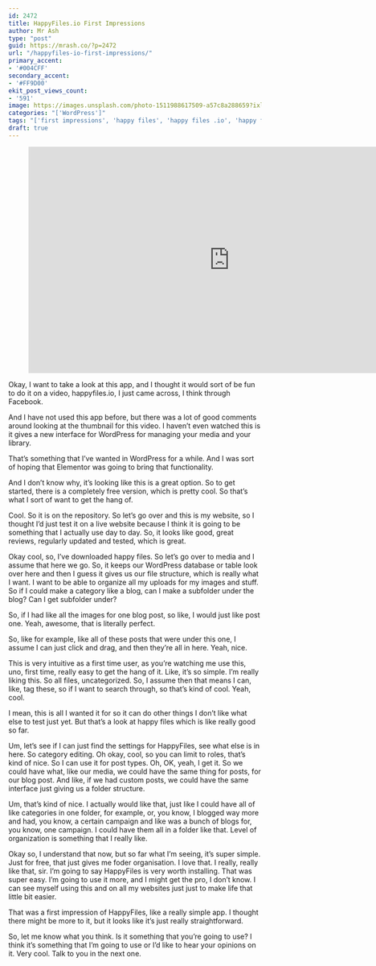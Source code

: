 ```yaml
---
id: 2472
title: HappyFiles.io First Impressions
author: Mr Ash
type: "post"
guid: https://mrash.co/?p=2472
url: "/happyfiles-io-first-impressions/"
primary_accent:
- '#004CFF'
secondary_accent:
- '#FF9D00'
ekit_post_views_count:
- '591'
image: https://images.unsplash.com/photo-1511988617509-a57c8a288659?ixlib=rb-1.2.1&ixid=eyJhcHBfaWQiOjE1MjQzMn0&fm=jpg&q=85&fit=crop&w=2560&h=1706
categories: "['WordPress']"
tags: "['first impressions', 'happy files', 'happy files .io', 'happy files first impressions', 'happy files impressions video', 'happy files plugin first impressions', 'happy files review', 'happy files wordpress plugin', 'happyfiles', 'happyfiles.io', 'happyfiles.io first impressions']"
draft: true
---
```


<figure class="wp-block-embed is-type-video is-provider-youtube wp-block-embed-youtube wp-embed-aspect-16-9 wp-has-aspect-ratio"><div class="wp-block-embed__wrapper"><iframe allow="accelerometer; autoplay; clipboard-write; encrypted-media; gyroscope; picture-in-picture" allowfullscreen="" frameborder="0" height="450" loading="lazy" src="https://www.youtube.com/embed/2CTGr6CD6RA?feature=oembed" title="HappyFiles First Impressions | Easily Organise Media Library in WordPress | Premium Plugin Review" width="800"></iframe></div></figure>Okay, I want to take a look at this app, and I thought it would sort of be fun to do it on a video, happyfiles.io, I just came across, I think through Facebook.

And I have not used this app before, but there was a lot of good comments around looking at the thumbnail for this video. I haven’t even watched this is it gives a new interface for WordPress for managing your media and your library.

That’s something that I’ve wanted in WordPress for a while. And I was sort of hoping that Elementor was going to bring that functionality.

And I don’t know why, it’s looking like this is a great option. So to get started, there is a completely free version, which is pretty cool. So that’s what I sort of want to get the hang of.

Cool. So it is on the repository. So let’s go over and this is my website, so I thought I’d just test it on a live website because I think it is going to be something that I actually use day to day. So, it looks like good, great reviews, regularly updated and tested, which is great.

Okay cool, so, I’ve downloaded happy files. So let’s go over to media and I assume that here we go. So, it keeps our WordPress database or table look over here and then I guess it gives us our file structure, which is really what I want. I want to be able to organize all my uploads for my images and stuff. So if I could make a category like a blog, can I make a subfolder under the blog? Can I get subfolder under?

So, if I had like all the images for one blog post, so like, I would just like post one. Yeah, awesome, that is literally perfect.

So, like for example, like all of these posts that were under this one, I assume I can just click and drag, and then they’re all in here. Yeah, nice.

This is very intuitive as a first time user, as you’re watching me use this, uno, first time, really easy to get the hang of it. Like, it’s so simple. I’m really liking this. So all files, uncategorized. So, I assume then that means I can, like, tag these, so if I want to search through, so that’s kind of cool. Yeah, cool.

I mean, this is all I wanted it for so it can do other things I don’t like what else to test just yet. But that’s a look at happy files which is like really good so far.

Um, let’s see if I can just find the settings for HappyFiles, see what else is in here. So category editing. Oh okay, cool, so you can limit to roles, that’s kind of nice. So I can use it for post types. Oh, OK, yeah, I get it. So we could have what, like our media, we could have the same thing for posts, for our blog post. And like, if we had custom posts, we could have the same interface just giving us a folder structure.

Um, that’s kind of nice. I actually would like that, just like I could have all of like categories in one folder, for example, or, you know, I blogged way more and had, you know, a certain campaign and like was a bunch of blogs for, you know, one campaign. I could have them all in a folder like that. Level of organization is something that I really like.

Okay so, I understand that now, but so far what I’m seeing, it’s super simple. Just for free, that just gives me foder organisation. I love that. I really, really like that, sir. I’m going to say HappyFiles is very worth installing. That was super easy. I’m going to use it more, and I might get the pro, I don’t know. I can see myself using this and on all my websites just just to make life that little bit easier.

That was a first impression of HappyFiles, like a really simple app. I thought there might be more to it, but it looks like it’s just really straightforward.

So, let me know what you think. Is it something that you’re going to use? I think it’s something that I’m going to use or I’d like to hear your opinions on it. Very cool. Talk to you in the next one.